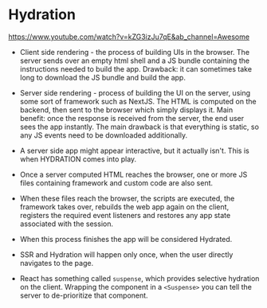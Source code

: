 # Hydration

https://www.youtube.com/watch?v=kZG3izJu7qE&ab_channel=Awesome

- Client side rendering - the process of building UIs in the browser. The server sends over an empty html shell and a JS bundle containing the instructions needed to build the app. Drawback: it can sometimes take long to download the JS bundle and build the app.
- Server side rendering - process of building the UI on the server, using some sort of framework such as NextJS. The HTML is computed on the backend, then sent to the browser which simply displays  it. Main benefit: once the response is received from the server, the end user sees the app instantly. The main drawback is that everything is static, so any JS events need to be downloaded additionally.
- A server side app might appear interactive, but it actually isn't. This is when HYDRATION comes into play.
- Once a server computed HTML reaches the browser, one or more JS files containing framework and custom code are also sent. 
- When these files reach the browser, the scripts are executed, the framework takes over, rebuilds the web app again on the client, registers the required event listeners and restores any app state associated with the session.
- When this process finishes the app will be considered Hydrated.
- SSR and Hydration will happen only once, when the user directly navigates to the page.


- React has something called `suspense`, which provides selective hydration on the client. Wrapping the component in a `<Suspense>` you can tell the server to de-prioritize that component.
